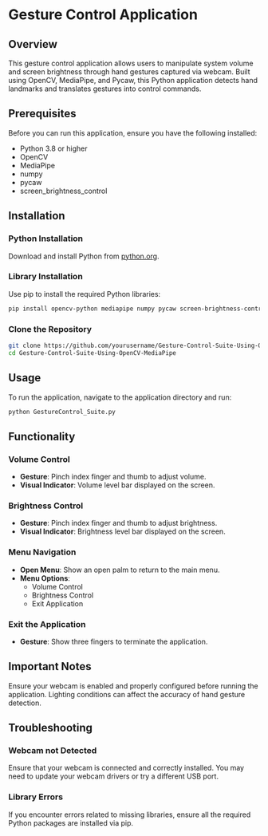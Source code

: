 
# Gesture Control Application

## Overview
This gesture control application allows users to manipulate system volume and screen brightness through hand gestures captured via webcam. Built using OpenCV, MediaPipe, and Pycaw, this Python application detects hand landmarks and translates gestures into control commands.

## Prerequisites
Before you can run this application, ensure you have the following installed:
- Python 3.8 or higher
- OpenCV
- MediaPipe
- numpy
- pycaw
- screen_brightness_control

## Installation

### Python Installation
Download and install Python from [python.org](https://www.python.org/downloads/).

### Library Installation
Use pip to install the required Python libraries:
```bash
pip install opencv-python mediapipe numpy pycaw screen-brightness-control
```

### Clone the Repository
```bash
git clone https://github.com/yourusername/Gesture-Control-Suite-Using-OpenCV-MediaPipe.git
cd Gesture-Control-Suite-Using-OpenCV-MediaPipe
```

## Usage
To run the application, navigate to the application directory and run:
```bash
python GestureControl_Suite.py
```

## Functionality

### Volume Control
- **Gesture**: Pinch index finger and thumb to adjust volume.
- **Visual Indicator**: Volume level bar displayed on the screen.

### Brightness Control
- **Gesture**: Pinch index finger and thumb to adjust brightness.
- **Visual Indicator**: Brightness level bar displayed on the screen.

### Menu Navigation
- **Open Menu**: Show an open palm to return to the main menu.
- **Menu Options**:
  - Volume Control
  - Brightness Control
  - Exit Application

### Exit the Application
- **Gesture**: Show three fingers to terminate the application.

## Important Notes
Ensure your webcam is enabled and properly configured before running the application. Lighting conditions can affect the accuracy of hand gesture detection.

## Troubleshooting

### Webcam not Detected
Ensure that your webcam is connected and correctly installed. You may need to update your webcam drivers or try a different USB port.

### Library Errors
If you encounter errors related to missing libraries, ensure all the required Python packages are installed via pip.
